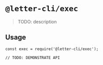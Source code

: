 # `@letter-cli/exec`

> TODO: description

## Usage

```
const exec = require('@letter-cli/exec');

// TODO: DEMONSTRATE API
```
